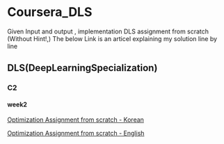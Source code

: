 # Coursera_DLS

Given Input and output , implementation  DLS assignment from scratch   
(Without Hint!,)
The below Link is an articel explaining my solution line by line

## DLS(DeepLearningSpecialization)
### C2
#### week2
[Optimization Assignment from scratch - Korean](https://woongjoonchoi.github.io/dls_c2/Optimization-scratch/)

[Optimization Assignment from scratch - English](https://oongjoon.github.io/dls_c2/Optimization-scratch/)

